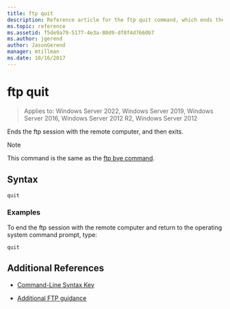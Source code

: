 ```yaml
---
title: ftp quit
description: Reference article for the ftp quit command, which ends the ftp session with the remote computer, and then exits.
ms.topic: reference
ms.assetid: f5de9a79-5177-4e3a-80d9-df8f4d7660b7
ms.author: jgerend
author: JasonGerend
manager: mtillman
ms.date: 10/16/2017
---
```


# ftp quit

>Applies to: Windows Server 2022, Windows Server 2019, Windows Server 2016, Windows Server 2012 R2, Windows Server 2012

Ends the ftp session with the remote computer, and then exits.

> [!NOTE]
> This command is the same as the [ftp bye command](ftp-bye.md).

## Syntax

```
quit
```

### Examples

To end the ftp session with the remote computer and return to the operating system command prompt, type:

```
quit
```

## Additional References

- [Command-Line Syntax Key](command-line-syntax-key.md)

- [Additional FTP guidance](/previous-versions/orphan-topics/ws.10/cc756013(v=ws.10))

